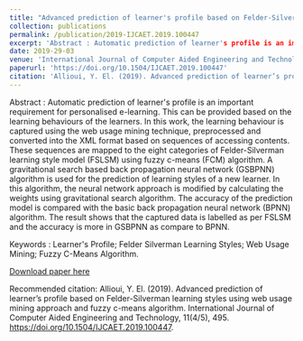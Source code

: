 ```yaml
---
title: "Advanced prediction of learner's profile based on Felder-Silverman learning styles using web usage mining approach and fuzzy c-means algorithm"
collection: publications
permalink: /publication/2019-IJCAET.2019.100447
excerpt: 'Abstract : Automatic prediction of learner's profile is an important requirement for personalised e-learning. This can be provided based on the learning behaviours of the learners. In this work, the learning behaviour is captured using the web usage mining technique, preprocessed and converted into the XML format based on sequences of accessing contents. These sequences are mapped to the eight categories of Felder-Silverman learning style model (FSLSM) using fuzzy c-means (FCM) algorithm. A gravitational search based back propagation neural network (GSBPNN) algorithm is used for the prediction of learning styles of a new learner. In this algorithm, the neural network approach is modified by calculating the weights using gravitational search algorithm. The accuracy of the prediction model is compared with the basic back propagation neural network (BPNN) algorithm. The result shows that the captured data is labelled as per FSLSM and the accuracy is more in GSBPNN as compare to BPNN.'
date: 2019-29-03
venue: 'International Journal of Computer Aided Engineering and Technology (IJCAET)'
paperurl: 'https://doi.org/10.1504/IJCAET.2019.100447'
citation: 'Allioui, Y. El. (2019). Advanced prediction of learner’s profile based on Felder-Silverman learning styles using web usage mining approach and fuzzy c-means algorithm. International Journal of Computer Aided Engineering and Technology, 11(4/5), 495. https://doi.org/10.1504/IJCAET.2019.100447.'
---
```

Abstract : Automatic prediction of learner's profile is an important requirement for personalised e-learning. This can be provided based on the learning behaviours of the learners. In this work, the learning behaviour is captured using the web usage mining technique, preprocessed and converted into the XML format based on sequences of accessing contents. These sequences are mapped to the eight categories of Felder-Silverman learning style model (FSLSM) using fuzzy c-means (FCM) algorithm. A gravitational search based back propagation neural network (GSBPNN) algorithm is used for the prediction of learning styles of a new learner. In this algorithm, the neural network approach is modified by calculating the weights using gravitational search algorithm. The accuracy of the prediction model is compared with the basic back propagation neural network (BPNN) algorithm. The result shows that the captured data is labelled as per FSLSM and the accuracy is more in GSBPNN as compare to BPNN.

Keywords : Learner's Profile; Felder Silverman Learning Styles; Web Usage Mining; Fuzzy C-Means Algorithm.

[Download paper here]()

Recommended citation: Allioui, Y. El. (2019). Advanced prediction of learner’s profile based on Felder-Silverman learning styles using web usage mining approach and fuzzy c-means algorithm. International Journal of Computer Aided Engineering and Technology, 11(4/5), 495. https://doi.org/10.1504/IJCAET.2019.100447.

